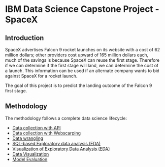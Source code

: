 # IBM Data Science Capstone Project - SpaceX

## Introduction
SpaceX advertises Falcon 9 rocket launches on its website with a cost of 62 million dollars; other providers cost upward of 165 million dollars each, much of the savings is because SpaceX can reuse the first stage. Therefore if we can determine if the first stage will land, we can determine the cost of a launch. This information can be used if an alternate company wants to bid against SpaceX for a rocket launch.

The goal of this project is to predict the landing outcome of the Falcon 9 first stage. 

## Methodology
The methodology follows a complete data science lifecycle:
- [Data collection with API](Data-Science-Projects/SpaceX/01_Data_Collection_Api.ipynb)
- [Data collection with Webscarping](Data-Science-Projects/SpaceX/02_Webscraping.ipynb)
- [Data wrangling](Data-Science-Projects/SpaceX/03_Data_Wrangling.ipynb)
- [SQL-based Exploratory data analysis (EDA) ](Data-Science-Projects/SpaceX/04_SpaceX_EDA_SQL.ipynb)
- [Visualization of Exploratory Data Analysis (EDA)](Data-Science-Projects/SpaceX/05_EDA_With_Data_Visualization.ipynb)
- [Data Visualization](Data-Science-Projects/SpaceX/06_SpaceX_Interactive_Visual_Analytics_Folium.ipynb)
- [Model Evaluation](Data-Science-Projects/SpaceX/07_Machine_Learning_Prediction.ipynb)
